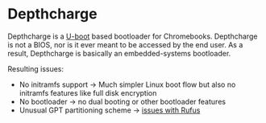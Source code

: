 # Depthcharge

Depthcharge is a [U-boot](https://www.denx.de/wiki/U-Boot) based bootloader for Chromebooks. Depthcharge is not a BIOS,
nor is it ever meant to be accessed by the end user. As a result, Depthcharge is basically an embedded-systems
bootloader.

Resulting issues:

* No initramfs support -> Much simpler Linux boot flow but also no initramfs features like full disk encryption
* No bootloader -> no dual booting or other bootloader features
* Unusual GPT partitioning scheme -> [issues with Rufus](/extra-pages/rufus.md)